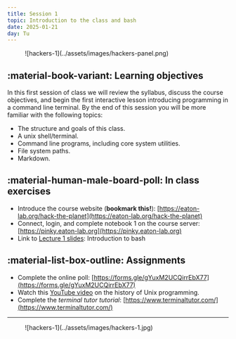 ```yaml
---
title: Session 1
topic: Introduction to the class and bash
date: 2025-01-21
day: Tu
---
```



<figure markdown="span">
  ![hackers-1](../assets/images/hackers-panel.png)
</figure>

## :material-book-variant: Learning objectives

In this first session of class we will review the syllabus, discuss the course 
objectives, and begin the first interactive lesson introducing programming in 
a command line terminal. 
By the end of this session you will be more familiar with the following topics:

- The structure and goals of this class.
- A unix shell/terminal.
- Command line programs, including core system utilities.
- File system paths.
- Markdown.

## :material-human-male-board-poll: In class exercises
- Introduce the course website (**bookmark this!**): [https://eaton-lab.org/hack-the-planet](https://eaton-lab.org/hack-the-planet)
- Connect, login, and complete notebook 1 on the course server: [https://pinky.eaton-lab.org](https://pinky.eaton-lab.org)
- Link to [Lecture 1 slides](lectures/1.0/): Introduction to bash


## :material-list-box-outline: Assignments
- Complete the online poll: [https://forms.gle/gYuxM2UCQirrEbX77](https://forms.gle/gYuxM2UCQirrEbX77)
- Watch this [YouTube video](https://www.youtube.com/watch?v=tc4ROCJYbm0&t=1290s) on the history of Unix programming.
- Complete the *terminal tutor tutorial*: [https://www.terminaltutor.com/](https://www.terminaltutor.com/)


-----------------------------------------------------

<figure markdown="span">
  ![hackers-1](../assets/images/hackers-1.jpg)
</figure>

